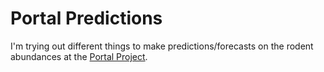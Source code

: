 # Portal Predictions
I'm trying out different things to make predictions/forecasts on the rodent abundances at the [Portal Project](http://portal.weecology.org/).
